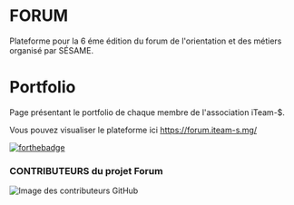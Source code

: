 # FORUM
Plateforme pour la 6 éme édition du forum de l'orientation et des métiers organisé par SÉSAME.
# Portfolio
Page présentant le portfolio de chaque membre de l'association iTeam-$.

Vous pouvez visualiser le plateforme ici https://forum.iteam-s.mg/

[![forthebadge](https://forthebadge.com/images/badges/built-by-developers.svg)](https://forthebadge.com)

<h3>CONTRIBUTEURS du projet Forum</h3>

![Image des contributeurs GitHub](https://contrib.rocks/image?repo=iTeam-S/FORUM)

